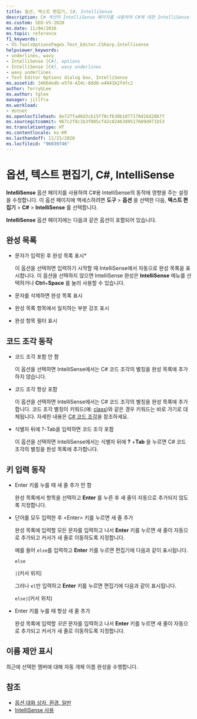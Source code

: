 ```yaml
---
title: 옵션, 텍스트 편집기, C#, IntelliSense
description: C# 섹션의 IntelliSense 페이지를 사용하여 C#에 대한 IntelliSense 동작에 영향을 주는 설정을 수정하는 방법을 알아봅니다.
ms.custom: SEO-VS-2020
ms.date: 11/04/2016
ms.topic: reference
f1_keywords:
- VS.ToolsOptionsPages.Text_Editor.CSharp.Intellisense
helpviewer_keywords:
- underlines, wavy
- IntelliSense [C#], options
- IntelliSense [C#], wavy underlines
- wavy underlines
- Text Editor Options dialog box, IntelliSense
ms.assetid: 3466dedb-e5f4-424c-8dd8-e4941b2f4fc2
author: TerryGLee
ms.author: tglee
manager: jillfra
ms.workload:
- dotnet
ms.openlocfilehash: 8e727fad6d3cb15f70cf630b1077170d16d28b7f
ms.sourcegitcommit: 967c2f8c1b3f805cf42c0246389517689d971b53
ms.translationtype: HT
ms.contentlocale: ko-KR
ms.lasthandoff: 11/25/2020
ms.locfileid: "96039746"
---
```

# <a name="options-text-editor-c-intellisense"></a>옵션, 텍스트 편집기, C#, IntelliSense

**IntelliSense** 옵션 페이지를 사용하여 C#용 IntelliSense의 동작에 영향을 주는 설정을 수정합니다. 이 옵션 페이지에 액세스하려면 **도구** > **옵션** 을 선택한 다음, **텍스트 편집기** > **C#**  > **IntelliSense** 를 선택합니다.

**IntelliSense** 옵션 페이지에는 다음과 같은 옵션이 포함되어 있습니다.

## <a name="completion-lists"></a>완성 목록

- 문자가 입력된 후 완성 목록 표시*

   이 옵션을 선택하면 입력하기 시작할 때 IntelliSense에서 자동으로 완성 목록을 표시합니다. 이 옵션을 선택하지 않으면 IntelliSense 완성은 **IntelliSense** 메뉴를 선택하거나 **Ctrl**+**Space** 를 눌러 사용할 수 있습니다.

- 문자를 삭제하면 완성 목록 표시

- 완성 목록 항목에서 일치하는 부분 강조 표시

- 완성 항목 필터 표시

## <a name="snippets-behavior"></a>코드 조각 동작

- 코드 조각 포함 안 함

   이 옵션을 선택하면 IntelliSense에서는 C# 코드 조각의 별칭을 완성 목록에 추가하지 않습니다.

- 코드 조각 항상 포함

   이 옵션을 선택하면 IntelliSense에서는 C# 코드 조각의 별칭을 완성 목록에 추가합니다. 코드 조각 별칭이 키워드(예: [class](/dotnet/csharp/language-reference/keywords/class))와 같은 경우 키워드는 바로 가기로 대체됩니다. 자세한 내용은 [C# 코드 조각](../../ide/visual-csharp-code-snippets.md)을 참조하세요.

- 식별자 뒤에 ?-Tab을 입력하면 코드 조각 포함

   이 옵션을 선택하면 IntelliSense에서는 식별자 뒤에 **?** +**Tab** 을 누르면 C# 코드 조각의 별칭을 완성 목록에 추가합니다.

## <a name="enter-key-behavior"></a>키 입력 동작

- Enter 키를 누를 때 새 줄 추가 안 함

   완성 목록에서 항목을 선택하고 **Enter** 를 누른 후 새 줄이 자동으로 추가되지 않도록 지정합니다.

- 단어를 모두 입력한 후 &lt;Enter&gt; 키를 누르면 새 줄 추가

   완성 목록에 입력할 모든 문자를 입력하고 나서 **Enter** 키를 누르면 새 줄이 자동으로 추가되고 커서가 새 줄로 이동하도록 지정합니다.

   예를 들어 `else`를 입력하고 **Enter** 키를 누르면 편집기에 다음과 같이 표시됩니다.

   `else`

   `|`(커서 위치)

   그러나 `el`만 입력하고 **Enter** 키를 누르면 편집기에 다음과 같이 표시됩니다.

   `else|`(커서 위치)

- Enter 키를 누를 때 항상 새 줄 추가

   완성 목록에 입력할 *모든* 문자를 입력하고 나서 **Enter** 키를 누르면 새 줄이 자동으로 추가되고 커서가 새 줄로 이동하도록 지정합니다.

## <a name="show-name-suggestions"></a>이름 제안 표시

최근에 선택한 멤버에 대해 자동 개체 이름 완성을 수행합니다.

## <a name="see-also"></a>참조

- [옵션 대화 상자, 환경, 일반](../../ide/reference/general-environment-options-dialog-box.md)
- [IntelliSense 사용](../../ide/using-intellisense.md)
